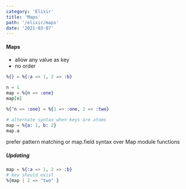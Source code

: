 ```yaml
---
category: 'Elixir'
title: 'Maps'
path: '/elixir/maps'
date: '2021-03-07'
---
```


#### Maps

- allow any value as key
- no order

```elixir
%{} = %{:a => 1, 2 => :b}

n = 1
map = %{n => :one}
map[n]

%{^n => :one} = %{1 => :one, 2 => :two}

# alternate syntax when keys are atoms
map = %{a: 1, b: 2}
map.a
```

prefer pattern matching or map.field syntax over Map module functions

##### Updating

```elixir
map = %{:a => 1, 2 => :b}
# key should exist
%{map | 2 => "two" }
```
